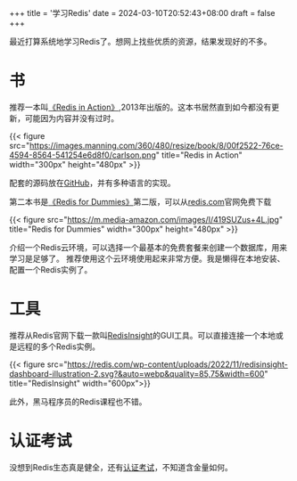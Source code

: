 +++
title = '学习Redis'
date = 2024-03-10T20:52:43+08:00
draft = false
+++

最近打算系统地学习Redis了。想网上找些优质的资源，结果发现好的不多。

# 书

推荐一本叫[《Redis in Action》](https://www.manning.com/books/redis-in-action),2013年出版的。这本书居然直到如今都没有更新，可能因为内容并没有过时。

{{< figure src="https://images.manning.com/360/480/resize/book/8/00f2522-76ce-4594-8564-541254e6d8f0/carlson.png" title="Redis in Action" width="300px" height="480px" >}}

配套的源码放在[GitHub](https://github.com/josiahcarlson/redis-in-action/)，并有多种语言的实现。

第二本书是[《Redis for Dummies》](https://redis.com/redis-for-dummies/)第二版，可以从[redis.com](https://redis.com/)官网免费下载

{{< figure src="https://m.media-amazon.com/images/I/419SUZus+4L.jpg" title="Redis for Dummies" width="300px" height="480px" >}}

介绍一个Redis云环境，可以选择一个最基本的免费套餐来创建一个数据库，用来学习是足够了。
推荐使用这个云环境使用起来非常方便。我是懒得在本地安装、配置一个Redis实例了。

# 工具

推荐从Redis官网下载一款叫[RedisInsight](https://redis.com/redis-enterprise/redis-insight/)的GUI工具。可以直接连接一个本地或是远程的多个Redis实例。

{{< figure src="https://redis.com/wp-content/uploads/2022/11/redisinsight-dashboard-illustration-2.svg?&auto=webp&quality=85,75&width=600" title="RedisInsight" width="600px">}}

此外，黑马程序员的Redis课程也不错。

# 认证考试

没想到Redis生态真是健全，还有[认证考试](https://university.redis.com/certification/)，不知道含金量如何。
